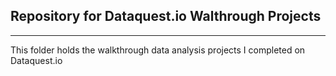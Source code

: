 ## Repository for Dataquest.io Walthrough Projects
---
This folder holds the walkthrough data analysis projects I completed on Dataquest.io
